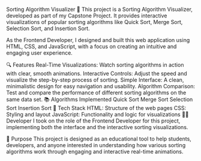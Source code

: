Sorting Algorithm Visualizer 🌟
This project is a Sorting Algorithm Visualizer, developed as part of my Capstone Project. It provides interactive visualizations of popular sorting algorithms like Quick Sort, Merge Sort, Selection Sort, and Insertion Sort.

As the Frontend Developer, I designed and built this web application using HTML, CSS, and JavaScript, with a focus on creating an intuitive and engaging user experience.

🔍 Features
Real-Time Visualizations: Watch sorting algorithms in action with clear, smooth animations.
Interactive Controls: Adjust the speed and visualize the step-by-step process of sorting.
Simple Interface: A clean, minimalistic design for easy navigation and usability.
Algorithm Comparison: Test and compare the performance of different sorting algorithms on the same data set.
📚 Algorithms Implemented
Quick Sort
Merge Sort
Selection Sort
Insertion Sort
🚀 Tech Stack
HTML: Structure of the web pages
CSS: Styling and layout
JavaScript: Functionality and logic for visualizations
👨‍💻 Developer
I took on the role of the Frontend Developer for this project, implementing both the interface and the interactive sorting visualizations.

🎯 Purpose
This project is designed as an educational tool to help students, developers, and anyone interested in understanding how various sorting algorithms work through engaging and interactive real-time animations.
